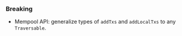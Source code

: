 ### Breaking

- Mempool API: generalize types of `addTxs` and `addLocalTxs` to any
  `Traversable`.

